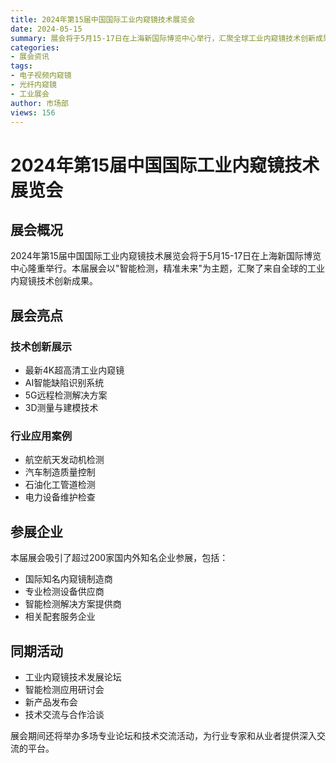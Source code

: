 ```yaml
---
title: 2024年第15届中国国际工业内窥镜技术展览会
date: 2024-05-15
summary: 展会将于5月15-17日在上海新国际博览中心举行，汇聚全球工业内窥镜技术创新成果
categories:
- 展会资讯
tags:
- 电子视频内窥镜
- 光纤内窥镜
- 工业展会
author: 市场部
views: 156
---
```


# 2024年第15届中国国际工业内窥镜技术展览会

## 展会概况

2024年第15届中国国际工业内窥镜技术展览会将于5月15-17日在上海新国际博览中心隆重举行。本届展会以"智能检测，精准未来"为主题，汇聚了来自全球的工业内窥镜技术创新成果。

## 展会亮点

### 技术创新展示
- 最新4K超高清工业内窥镜
- AI智能缺陷识别系统
- 5G远程检测解决方案
- 3D测量与建模技术

### 行业应用案例
- 航空航天发动机检测
- 汽车制造质量控制
- 石油化工管道检测
- 电力设备维护检查

## 参展企业

本届展会吸引了超过200家国内外知名企业参展，包括：
- 国际知名内窥镜制造商
- 专业检测设备供应商
- 智能检测解决方案提供商
- 相关配套服务企业

## 同期活动

- 工业内窥镜技术发展论坛
- 智能检测应用研讨会
- 新产品发布会
- 技术交流与合作洽谈

展会期间还将举办多场专业论坛和技术交流活动，为行业专家和从业者提供深入交流的平台。